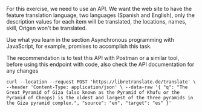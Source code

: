 For this exercise, we need to use an API. We want the web site to have the feature translation language, two languages (Spanish and English), only the description values for each item will be translated, the locations, names, skill, Origen won't be translated. 

Use what you learn in the section Asynchronous programming with JavaScript, for example, promises to accomplish this task.

The recommendation is to test this API with Postman or a similar tool, before using this endpoint with code, also check the API documentation for any changes

`curl --location --request POST 'https://libretranslate.de/translate' \
--header 'Content-Type: application/json' \
--data-raw '{
 "q": "The Great Pyramid of Giza (also known as the Pyramid of Khufu or the Pyramid of Cheops) is the oldest and largest of the three pyramids in the Giza pyramid complex.",
 "source": "en",
 "target": "es"
}'`